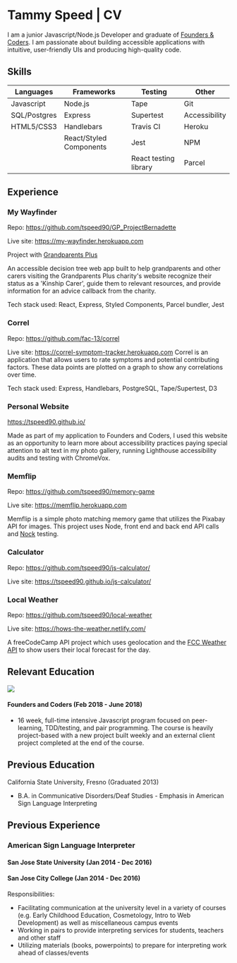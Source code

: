 # Tammy Speed | CV

I am a junior Javascript/Node.js Developer and graduate of [Founders & Coders](https://foundersandcoders.com/). I am passionate about building accessible applications with intuitive, user-friendly UIs and producing high-quality code.

## Skills
| Languages   | Frameworks              | Testing               | Other         |
| --------    | --------                | --------              | ------------  |
| Javascript  | Node.js                 | Tape                  | Git           |
| SQL/Postgres| Express                 | Supertest             | Accessibility |
| HTML5/CSS3  | Handlebars              | Travis CI             | Heroku        |
|             | React/Styled Components | Jest                  | NPM           |
|             |                         | React testing library | Parcel        |


## Experience
### My Wayfinder
Repo: https://github.com/tspeed90/GP_ProjectBernadette

Live site: https://my-wayfinder.herokuapp.com

Project with [Grandparents Plus](https://www.grandparentsplus.org.uk/) 

An accessible decision tree web app built to help grandparents and other carers visiting the Grandparents Plus charity's website recognize their status as a 'Kinship Carer', guide them to relevant resources, and provide information for an advice callback from the charity.

Tech stack used: React, Express, Styled Components, Parcel bundler, Jest

### Correl 
Repo: https://github.com/fac-13/correl

Live site: https://correl-symptom-tracker.herokuapp.com
Correl is an application that allows users to rate symptoms and potential contributing factors. These data points are plotted on a graph to show any correlations over time.

Tech stack used: Express, Handlebars, PostgreSQL, Tape/Supertest, D3

### Personal Website
https://tspeed90.github.io/

Made as part of my application to Founders and Coders, I used this website as an opportunity to learn more about accessibility practices paying special attention to alt text in my photo gallery, running Lighthouse accessibility audits and testing with ChromeVox.

### Memflip
Repo: https://github.com/tspeed90/memory-game

Live site: https://memflip.herokuapp.com

Memflip is a simple photo matching memory game that utilizes the Pixabay API for images. This project uses Node, front end and back end API calls and [Nock](https://www.npmjs.com/package/nock) testing.

### Calculator 
Repo: https://github.com/tspeed90/js-calculator/

Live site: https://tspeed90.github.io/js-calculator/

### Local Weather
Repo: https://github.com/tspeed90/local-weather

Live site: https://hows-the-weather.netlify.com/

A freeCodeCamp API project which uses geolocation and the [FCC Weather API](https://fcc-weather-api.glitch.me/) to show users their local forecast for the day.

## Relevant Education
![](http://res.cloudinary.com/dp6beg5nw/image/upload/v1525004700/fac-logo_njmmf7.png)
#### Founders and Coders (Feb 2018 - June 2018)
- 16 week, full-time intensive Javascript program focused on peer-learning, TDD/testing, and pair programming. The course is heavily project-based with a new project built weekly and an external client project completed at the end of the course.

## Previous Education

California State University, Fresno (Graduated 2013)
 - B.A. in Communicative Disorders/Deaf Studies - Emphasis in American Sign Language Interpreting

## Previous Experience
### American Sign Language Interpreter
#### San Jose State University (Jan 2014 - Dec 2016)
#### San Jose City College (Jan 2014 - Dec 2016)


Responsibilities:
- Facilitating communication at the university level in a variety of courses (e.g. Early Childhood Education, Cosmetology, Intro to Web Development) as well as miscellaneous campus events
- Working in pairs to provide interpreting services for students, teachers and other staff
- Utilizing materials (books, powerpoints) to prepare for interpreting work ahead of classes/events



